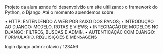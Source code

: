 Projeto da alura aonde foi desenvolvido um site ultilizando o framework do Python, o Django.
Até o momento aprendemos sobre:

• HTTP: ENTENDENDO A WEB POR BAIXO DOS PANOS;
• INTRODUÇÃO AO DJANGO: MODELO, ROTAS E VIEWS;
• INTEGRAÇÃO DE MODELOS NO DJANGO: FILTROS, BUSCAS E ADMIN.
• AUTENTICAÇÃO COM DJANGO: FORMULARIO, REQUISIÇÕES E MENSAGENS

login django admin:  otavio / 123456
